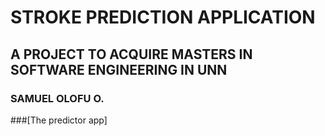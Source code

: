 # STROKE PREDICTION APPLICATION 
## A PROJECT TO ACQUIRE MASTERS IN SOFTWARE ENGINEERING IN UNN
### SAMUEL OLOFU O.

###[The predictor app]
